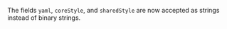 The fields `yaml`, `coreStyle`, and `sharedStyle` are now accepted as strings instead of binary
strings.
